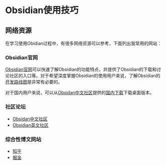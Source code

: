 # Obsidian使用技巧

## 网络资源

在学习使用Obidian过程中，有很多网络资源可以参考，下面列出我常用的网站：

### Obsidian官网

[Obsidian官网](https://obsidian.md/)可以快速了解Obsidian的功能特点，并提供了Obsidian的下载和讨论社区的入口等。对于希望深度掌握Obsidian的使用用户来说，了解Obsidian的[开发路线图](https://obsidian.md/roadmap/)是非常有必要的。

对于国内用户来说，可以从[Obsidan中文社区](https://forum-zh.obsidian.md/)提供的[国内下载](https://thoughts.teambition.com/share/62a131711a6baa00416a79d3#title=Obsidian_%E5%AE%89%E8%A3%85%E5%8C%85)下载桌面版本。

### 社区论坛

- [Obsidan中文社区](https://forum-zh.obsidian.md/)
- [Obsidian英文社区](https://forum.obsidian.md/top)

### 综合性博文网站
- [知乎](https://zhuanlan.zhihu.com/)
- [掘金](https://juejin.cn)


